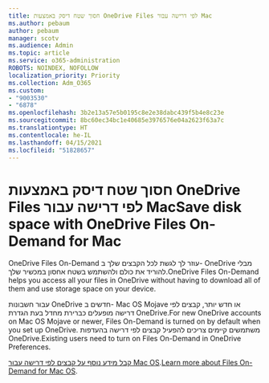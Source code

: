 ```yaml
---
title: חסוך שטח דיסק באמצעות OneDrive Files לפי דרישה עבור Mac
ms.author: pebaum
author: pebaum
manager: scotv
ms.audience: Admin
ms.topic: article
ms.service: o365-administration
ROBOTS: NOINDEX, NOFOLLOW
localization_priority: Priority
ms.collection: Adm_O365
ms.custom:
- "9003530"
- "6878"
ms.openlocfilehash: 3b2e13a57e5b0195c8e2e38dabc439f5b4e8c23e
ms.sourcegitcommit: 8bc60ec34bc1e40685e3976576e04a2623f63a7c
ms.translationtype: HT
ms.contentlocale: he-IL
ms.lasthandoff: 04/15/2021
ms.locfileid: "51828657"
---
```

# <a name="save-disk-space-with-onedrive-files-on-demand-for-mac"></a><span data-ttu-id="0fcf2-102">חסוך שטח דיסק באמצעות OneDrive Files לפי דרישה עבור Mac</span><span class="sxs-lookup"><span data-stu-id="0fcf2-102">Save disk space with OneDrive Files On-Demand for Mac</span></span>

<span data-ttu-id="0fcf2-103">OneDrive Files On-Demand עוזר לך לגשת לכל הקבצים שלך ב- OneDrive מבלי להוריד את כולם ולהשתמש בשטח אחסון במכשיר שלך.</span><span class="sxs-lookup"><span data-stu-id="0fcf2-103">OneDrive Files On-Demand helps you access all your files in OneDrive without having to download all of them and use storage space on your device.</span></span>  

<span data-ttu-id="0fcf2-104">עבור חשבונות OneDrive חדשים ב- Mac OS Mojave או חדש יותר, קבצים לפי דרישה מופעלים כברירת מחדל בעת הגדרת OneDrive.</span><span class="sxs-lookup"><span data-stu-id="0fcf2-104">For new OneDrive accounts on Mac OS Mojave or newer, Files On-Demand is turned on by default when you set up OneDrive.</span></span> <span data-ttu-id="0fcf2-105">משתמשים קיימים צריכים להפעיל קבצים לפי דרישה בהעדפות OneDrive.</span><span class="sxs-lookup"><span data-stu-id="0fcf2-105">Existing users need to turn on Files On-Demand in OneDrive Preferences.</span></span>  

<span data-ttu-id="0fcf2-106">[קבל מידע נוסף על קבצים לפי דרישה עבור Mac OS](https://support.microsoft.com/office/529f6d53-e572-4922-a585-e7a318c135f0).</span><span class="sxs-lookup"><span data-stu-id="0fcf2-106">[Learn more about Files On-Demand for Mac OS](https://support.microsoft.com/office/529f6d53-e572-4922-a585-e7a318c135f0).</span></span>

